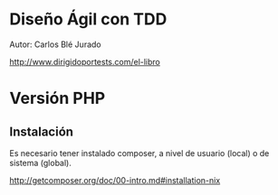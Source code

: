 Diseño Ágil con TDD
===================

Autor: Carlos Blé Jurado

http://www.dirigidoportests.com/el-libro


Versión PHP
===========

Instalación
-----------

Es necesario tener instalado composer, a nivel de usuario (local) o de sistema (global).

http://getcomposer.org/doc/00-intro.md#installation-nix